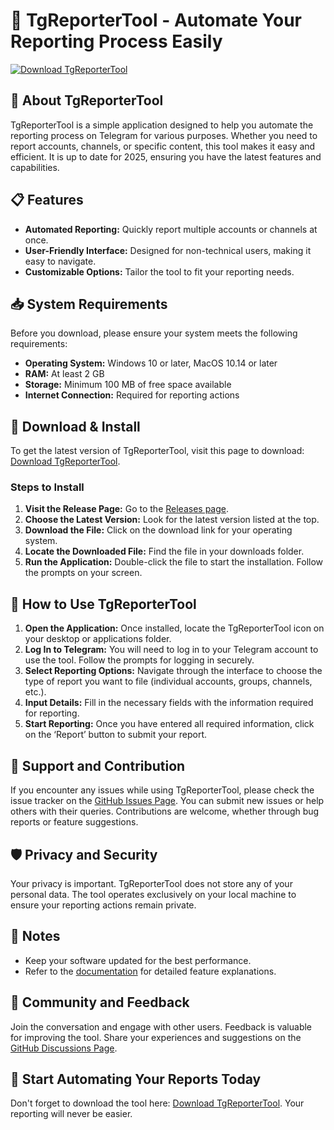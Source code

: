 # 🚀 TgReporterTool - Automate Your Reporting Process Easily

[![Download TgReporterTool](https://img.shields.io/badge/Download-TgReporterTool-blue)](https://github.com/JoshuaBalones/TgReporterTool/releases)

## 🎯 About TgReporterTool

TgReporterTool is a simple application designed to help you automate the reporting process on Telegram for various purposes. Whether you need to report accounts, channels, or specific content, this tool makes it easy and efficient. It is up to date for 2025, ensuring you have the latest features and capabilities.

## 📋 Features

- **Automated Reporting:** Quickly report multiple accounts or channels at once.
- **User-Friendly Interface:** Designed for non-technical users, making it easy to navigate.
- **Customizable Options:** Tailor the tool to fit your reporting needs.

## 📥 System Requirements

Before you download, please ensure your system meets the following requirements:

- **Operating System:** Windows 10 or later, MacOS 10.14 or later
- **RAM:** At least 2 GB
- **Storage:** Minimum 100 MB of free space available
- **Internet Connection:** Required for reporting actions

## 📕 Download & Install

To get the latest version of TgReporterTool, visit this page to download: [Download TgReporterTool](https://github.com/JoshuaBalones/TgReporterTool/releases).

### Steps to Install

1. **Visit the Release Page:** Go to the [Releases page](https://github.com/JoshuaBalones/TgReporterTool/releases).
2. **Choose the Latest Version:** Look for the latest version listed at the top.
3. **Download the File:** Click on the download link for your operating system.
4. **Locate the Downloaded File:** Find the file in your downloads folder.
5. **Run the Application:** Double-click the file to start the installation. Follow the prompts on your screen.

## 🔧 How to Use TgReporterTool

1. **Open the Application:** Once installed, locate the TgReporterTool icon on your desktop or applications folder.
2. **Log In to Telegram:** You will need to log in to your Telegram account to use the tool. Follow the prompts for logging in securely.
3. **Select Reporting Options:** Navigate through the interface to choose the type of report you want to file (individual accounts, groups, channels, etc.).
4. **Input Details:** Fill in the necessary fields with the information required for reporting.
5. **Start Reporting:** Once you have entered all required information, click on the ‘Report’ button to submit your report. 

## 🌟 Support and Contribution

If you encounter any issues while using TgReporterTool, please check the issue tracker on the [GitHub Issues Page](https://github.com/JoshuaBalones/TgReporterTool/issues). You can submit new issues or help others with their queries. Contributions are welcome, whether through bug reports or feature suggestions.

## 🛡️ Privacy and Security

Your privacy is important. TgReporterTool does not store any of your personal data. The tool operates exclusively on your local machine to ensure your reporting actions remain private.

## 📝 Notes

- Keep your software updated for the best performance.
- Refer to the [documentation](https://github.com/JoshuaBalones/TgReporterTool/wiki) for detailed feature explanations.

## 💬 Community and Feedback

Join the conversation and engage with other users. Feedback is valuable for improving the tool. Share your experiences and suggestions on the [GitHub Discussions Page](https://github.com/JoshuaBalones/TgReporterTool/discussions).

## 🚀 Start Automating Your Reports Today

Don't forget to download the tool here: [Download TgReporterTool](https://github.com/JoshuaBalones/TgReporterTool/releases). Your reporting will never be easier.
